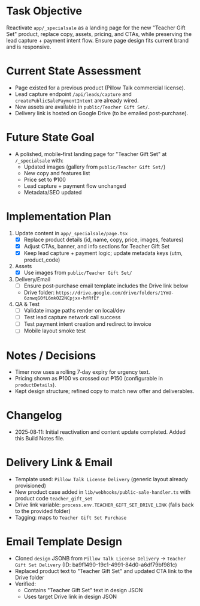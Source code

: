 # Task Objective
Reactivate `app/_specialsale` as a landing page for the new "Teacher Gift Set" product, replace copy, assets, pricing, and CTAs, while preserving the lead capture + payment intent flow. Ensure page design fits current brand and is responsive.

# Current State Assessment
- Page existed for a previous product (Pillow Talk commercial license).
- Lead capture endpoint `/api/leads/capture` and `createPublicSalePaymentIntent` are already wired.
- New assets are available in `public/Teacher Gift Set/`.
- Delivery link is hosted on Google Drive (to be emailed post‑purchase).

# Future State Goal
- A polished, mobile‑first landing page for "Teacher Gift Set" at `/_specialsale` with:
  - Updated images (gallery from `public/Teacher Gift Set/`)
  - New copy and features list
  - Price set to ₱100
  - Lead capture + payment flow unchanged
  - Metadata/SEO updated

# Implementation Plan
1. Update content in `app/_specialsale/page.tsx`
   - [x] Replace product details (id, name, copy, price, images, features)
   - [x] Adjust CTAs, banner, and info sections for Teacher Gift Set
   - [x] Keep lead capture + payment logic; update metadata keys (utm, product_code)
2. Assets
   - [x] Use images from `public/Teacher Gift Set/`
3. Delivery/Email
   - [ ] Ensure post‑purchase email template includes the Drive link below
   - Drive folder: `https://drive.google.com/drive/folders/1YmU-6znwqG0fL6mkOZ2NCpjxx-hfRfEf`
4. QA & Test
   - [ ] Validate image paths render on local/dev
   - [ ] Test lead capture network call success
   - [ ] Test payment intent creation and redirect to invoice
   - [ ] Mobile layout smoke test

# Notes / Decisions
- Timer now uses a rolling 7‑day expiry for urgency text.
- Pricing shown as ₱100 vs crossed out ₱150 (configurable in `productDetails`).
- Kept design structure; refined copy to match new offer and deliverables.

# Changelog
- 2025‑08‑11: Initial reactivation and content update completed. Added this Build Notes file. 

# Delivery Link & Email
- Template used: `Pillow Talk License Delivery` (generic layout already provisioned)
- New product case added in `lib/webhooks/public-sale-handler.ts` with product code `teacher_gift_set`
- Drive link variable: `process.env.TEACHER_GIFT_SET_DRIVE_LINK` (falls back to the provided folder)
- Tagging: maps to `Teacher Gift Set Purchase` 

# Email Template Design
- Cloned `design` JSONB from `Pillow Talk License Delivery` → `Teacher Gift Set Delivery` (ID: ba9f1490-19c1-4991-84d0-a6df79bf981c)
- Replaced product text to "Teacher Gift Set" and updated CTA link to the Drive folder
- Verified:
  - Contains "Teacher Gift Set" text in design JSON
  - Uses target Drive link in design JSON 